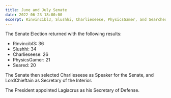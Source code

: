 ```yaml
---
title: June and July Senate
date: 2022-06-23 18:00:00
excerpt: Rinvincibl3, Slushhi, Charlieseese, PhysicsGamer, and Searched elected to the Senate. Charlieseese selected as Speaker of the Senate, and LordChieftain as Secretary of the Interior. Lagiacrus appointed as Secretary of Defense.
---
```


The Senate Election returned with the following results:

- Rinvincibl3: 36
- Slushhi: 34
- Charlieseese: 26
- PhysicsGamer: 21
- Seared: 20

The Senate then selected Charlieseese as Speaker for the Senate, and LordChieftain as Secretary of the Interior.

The President appointed Lagiacrus as his Secretary of Defense.
